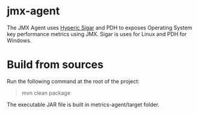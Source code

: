 # jmx-agent

The JMX Agent uses [Hyperic Sigar](https://github.com/hyperic/sigar) and PDH to exposes Operating System key performance metrics using JMX. Sigar is uses for Linux and PDH for Windows.

# Build from sources

Run the following command at the root of the project:

> mvn clean package

The executable JAR file is built in metrics-agent/target folder.
